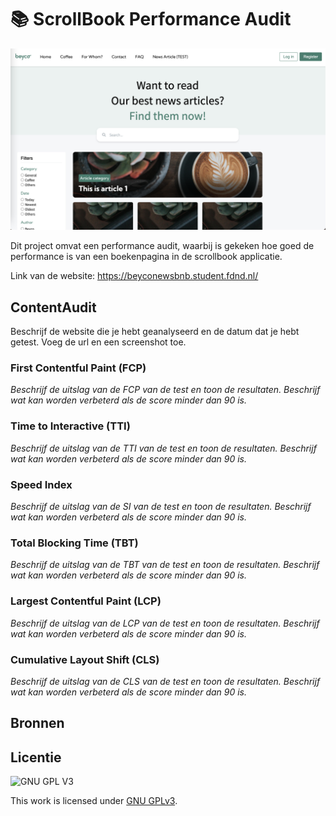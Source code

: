 # 📚 ScrollBook Performance Audit

<img src="https://github.com/boudewijnbout/performance-matters-performance-audit/blob/main/assets/Schermafbeelding%202022-04-25%20om%2012.30.26.png" />

Dit project omvat een performance audit, waarbij is gekeken hoe goed de performance is van een boekenpagina in de scrollbook applicatie.

Link van de website: https://beyconewsbnb.student.fdnd.nl/

## ContentAudit

Beschrijf de website die je hebt geanalyseerd en de datum dat je hebt getest. Voeg de url en een screenshot toe. 

### First Contentful Paint (FCP)
_Beschrijf de uitslag van de FCP van de test en toon de resultaten. Beschrijf wat kan worden verbeterd als de score minder dan 90 is._

### Time to Interactive (TTI)
_Beschrijf de uitslag van de TTI van de test en toon de resultaten. Beschrijf wat kan worden verbeterd als de score minder dan 90 is._

### Speed Index
_Beschrijf de uitslag van de SI van de test en toon de resultaten. Beschrijf wat kan worden verbeterd als de score minder dan 90 is._

### Total Blocking Time (TBT)
_Beschrijf de uitslag van de TBT van de test en toon de resultaten. Beschrijf wat kan worden verbeterd als de score minder dan 90 is._

### Largest Contentful Paint (LCP)
_Beschrijf de uitslag van de LCP van de test en toon de resultaten. Beschrijf wat kan worden verbeterd als de score minder dan 90 is._

### Cumulative Layout Shift (CLS)
_Beschrijf de uitslag van de CLS van de test en toon de resultaten. Beschrijf wat kan worden verbeterd als de score minder dan 90 is._



## Bronnen

## Licentie

![GNU GPL V3](https://www.gnu.org/graphics/gplv3-127x51.png)

This work is licensed under [GNU GPLv3](./LICENSE).
